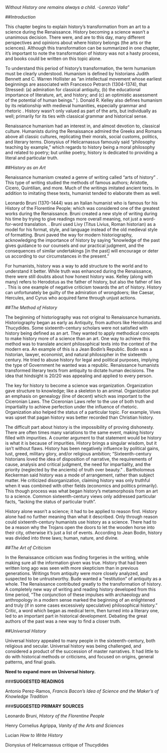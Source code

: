 *Without History one remains always a child.*
*-Lorenzo Valla”*


##*Introduction*


This chapter begins to explain history’s transformation from an art to a science during the Renaissance.  History becoming a science wasn’t a unanimous decision.  There were, and are to this day, many different perspectives and opinions about where history belongs (the arts or the sciences).  Although this transformation can be summarized in one chapter, it’s important to note the transformation of history was not a hasty process, and books could be written on this topic alone.

To understand this period of history’s transformation, the term humanism must be clearly understood.  Humanism is defined by historians Judith Bennett and C. Warren Hollister as “an intellectual movement whose earliest beginnings are associated with Francesco Petrarch (1304-1374), that Stressed: (a) admiration for classical antiquity, (b) the educational importance of literature, art, and history; and (c) an optimistic assessment of the potential of human beings.” ).  Donald R. Kelley also defines humanism by its relationship with medieval humanities, especially grammar and rhetoric .  History wasn’t only valued as part of the arts, but individually as well; primarily for its ties with classical grammar and historical sense. 

Renaissance humanism had an interest in, and almost devotion to, classical culture.  Humanists during the Renaissance admired the Greeks and Romans above all classic cultures, replicating their morals, social customs, politics, and literary terms. Dionysius of Helicarnassus famously said “philosophy teaching by example,”  which regards to history being a moral philosophy and related to poetry; but unlike poetry, history is dedicated to providing a literal and particular truth.   


##*History as an Art*


Renaissance humanism created a genre of writing called “arts of history” .  This type of writing studied the methods of famous authors; Aristotle, Cicero, Quintilian, and more.  Much of the writings imitated ancient texts.  In addition to imitating these texts, humanist tended to elaborate them as well. 

Leonardo Bruni (1370-1444) was an Italian humanist who is famous for his History of the Florentine People; which was considered one of the greatest works during the Renaissance. Bruni created a new style of writing during his time by trying to give readings more overall meaning, not just a word-for-word translation. .  Bruni used Livy (Titus Livius, Roman historian) as a model for his format, style, and language instead of the old medieval style of formatting.   Bruni paved the way for modern historiography, acknowledging the importance of history by saying “knowledge of the past gives guidance to our counsels and our practical judgment, and the consequences of similar undertakings [in the past] will encourage or deter us according to our circumstances in the present.”   

For humanists, history was a way to add structure to the world and to understand it better.  While truth was enhanced during the Renaissance, there were still doubts about how honest history was.  Kelley (along with many) refers to Herodotus as the father of history, but also the father of lies .  This is one example of negative criticism towards the art of history.  History can unfortunately be guilty of the admiration of wrongdoers; like Caesar, Hercules, and Cyrus who acquired fame through unjust actions.


##*The Method of History*


The beginning of historiography was not original to Renaissance humanists.  Historiography began as early as Antiquity, from authors like Herodotus and Thucydides.  Some sixteenth-century scholars were not satisfied with history being defined as an art.   They wanted to apply methodical concepts to make history more of a science than an art.  One way to achieve this method was to translate ancient philosophical texts into the context of the modern era.  An example of this is a Jean Bodin’s Republic.  Bodin was a historian, lawyer, economist, and natural philosopher in the sixteenth century.   He tried to abuse history for legal and political purposes, implying the type of Government he wanted was a republic.  Renaissance humanists transformed literary texts from antiquity to dictate human decisions.  The idea that hindsight is 20/20 was appealing and applied to every person. 

The key for history to become a science was organization.  Organization gave structure to knowledge; like a skeleton to an animal.  Organization put an emphasis on genealogy (line of decent) which was important to the Ciceronian Laws.  The Ciceronian Laws refer to the use of both truth and impartiality to achieve perfection under the influence of rhetoric.   Organization also helped the status of a particular topic.  For example, Vives was upset that pagan history was better recorded than Christian history.


The difficult part about history is the impossibility of proving dishonesty.  There are often times many variations to the same event, making history filled with impurities.  A counter argument to that statement would be history is what it is because of impurities.  History brings a singular wisdom, but it isn’t without flaws.  History has been negatively influence by political gains, lust, greed, military glory, and/or religious ambition; “Sixteenth-century historians loved the idea of disposition of narrative, the requirements of cause, analysis and critical judgment, the need for impartiality, and the priority (neglected by the ancients) of truth over beauty.” .  Bartholomeus Keckerman said history was a mode of arrangement, rather than subject matter.  He criticized disorganization, claiming history was only truthful when it was combined with other fields (economics and politics primarily).  This though process was what began history’s metamorphosis from an art to a science.  Common sixteenth-century views only addressed particular facts, “lacking the status of particular truth”. 

History alone wasn’t a science; it had to be applied to reason first.  History alone had no further meaning than what it described.  Only through reason could sixteenth-century humanists use history as a science.  There had to be a reason why the Trojans open the doors to let the wooden horse into their city, otherwise it’s just a list of events.  According to Jean Bodin, history was divided into three laws; human, nature, and divine. 


##*The Art of Criticism*


In the Renaissance criticism was finding forgeries in the writing, while making sure all the information given was true.  History that had been written long ago was seen with more skepticism than in previous generations. Writings from antiquity were more closely analyzed, and suspected to be untrustworthy. Bude wanted a “restitution” of antiquity as a whole.  The Renaissance contributed greatly to the transformation of history. A completely new way of writing and reading history developed from this time period, “The conjunction of these impulses with archaeology and anthropology in a modern sense marked the beginning of an enlightened and truly (if in some cases excessively speculative) philosophical history.”    Critic, a word which began as medical term, then turned into a literary one, led to an important part in historical development. Debating the great authors of the past was a new way to find a closer truth.


##*Universal History*


Universal history appealed to many people in the sixteenth-century, both religious and secular.  Universal history was being challenged, and considered a product of the succession of master narratives.  It had little to do with historical methods or criticisms, and focused on origins, general patterns, and final goals.  

**Need to expand more on Universal history.**


###**SUGGESTED READINGS**


Antonio Perez-Ramos, *Francis Bacon’s Idea of Science and the Maker’s of Knowledge Tradition*


###**SUGGESTED PRIMARY SOURCES**


Leonardo Bruni, *History of the Florentine People*

Henry Cornelius Agrippa, *Vanity of the Arts and Sciences*

Lucian *How to Write History*

Dionysius of Helicarnassus critique of Thucydides



